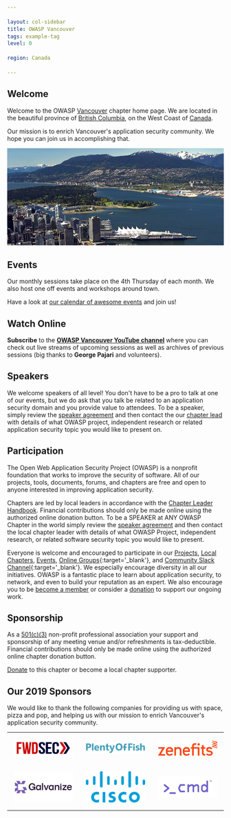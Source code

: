 ```yaml
---

layout: col-sidebar
title: OWASP Vancouver
tags: example-tag
level: 0

region: Canada

---
```


## Welcome
Welcome to the OWASP
[Vancouver](https://en.wikipedia.org/wiki/Vancouver) chapter home page.
We are located in the beautiful province of [British
Columbia](https://en.wikipedia.org/wiki/British_Columbia), on the West
Coast of [Canada](https://en.wikipedia.org/wiki/Canada).

Our mission is to enrich Vancouver's application security community. We
hope you can join us in accomplishing that.

![Vancouver, BC](assets/images/Vancouver1000x450.png)

## Events

Our monthly sessions take place on the 4th Thursday of each month. We
also host one off events and workshops around town.

Have a look at [our calendar of awesome
events](http://owaspvancouver.eventbrite.com/) and join us\!

## Watch Online

**Subscribe** to the **[OWASP Vancouver YouTube
channel](https://www.youtube.com/channel/UCSXBb_cPvieNm-MoLjjtbXw)**
where you can check out live streams of upcoming sessions as well as
archives of previous sessions (big thanks to **George Pajari** and
volunteers).

## Speakers

We welcome speakers of all level\! You don't have to be a pro to talk at
one of our events, but we do ask that you talk be related to an
application security domain and you provide value to attendees. To be a
speaker, simply review the [speaker
agreement](/www-policy/legal/speaker-agreement.html) and then contact the our
[chapter lead](mailto:farshad.abasi@owasp.org) with details of what
OWASP project, independent research or related application security
topic you would like to present on.

## Participation
The Open Web Application Security Project (OWASP) is a nonprofit foundation that works to improve the security of software. All of our projects, tools, documents, forums, and chapters are free and open to anyone interested in improving application security. 

Chapters are led by local leaders in accordance with the [Chapter Leader Handbook](/www-policy/rules-of-procedure/chapter-handbook). Financial contributions should only be made online using the authorized online donation button. To be a SPEAKER at ANY OWASP Chapter in the world simply review the [speaker agreement](/www-policy/speaker-agreement) and then contact the local chapter leader with details of what OWASP Project, independent research, or related software security topic you would like to present.

Everyone is welcome and encouraged to participate in our [Projects](/projects), [Local Chapters](/chapters), [Events](/events), [Online Groups](https://groups.google.com/a/owasp.com/){:target='_blank'}, and [Community Slack Channel](https://owasp.slack.com/){:target='_blank'}. We especially encourage diversity in all our initiatives. OWASP is a fantastic place to learn about application security, to network, and even to build your reputation as an expert. We also encourage you to be [become a member](/membership) or consider a [donation](/donate) to support our ongoing work.

## Sponsorship

As a [501(c)(3)](/about) non-profit professional
association your support and sponsorship of any meeting venue and/or
refreshments is tax-deductible. Financial contributions should only be
made online using the authorized online chapter donation button.

[Donate](/donate) to this chapter or become a local chapter supporter.

## Our 2019 Sponsors

We would like to thank the following companies for providing us with
space, pizza and pop, and helping us with our mission to enrich
Vancouver's application security community.

<table style="border-collapse: collapse; border: none;">
    <tr>
        <td style="padding: 15px;"> <a href="https://www.forwardsecurity.com/"> <img src="assets/images/FwdSec.png" alt="FWDSEC" /> </a> </td>
        <td style="padding: 15px;"> <a href="https://www.pof.com/en/press/"> <img src="assets/images/PlentyOfFish.png" alt="Plenty of Fish" /> </a> </td>
        <td style="padding: 15px;"> <a href="https://www.zenefits.com/"> <img src="assets/images/Zenefits.png" alt="Zenefits" /> </a> </td>
    </tr>
    <tr>
        <td style="padding: 15px;"> <a href="https://www.wegalvanize.com/"> <img src="assets/images/Galvanize.jpg" alt="Galvanize" /> </a> </td>
        <td style="padding: 15px;"> <a href="https://www.cisco.com/c/en_ca/index.html"> <img src="assets/images/CISCO.png" alt="Cisco" /> </a> </td>
        <td style="padding: 15px;"> <a href="https://www.cmd.com/"> <img src="assets/images/Cmd.png" alt=">_cmd" /> </a> </td>
    </tr>
</table>